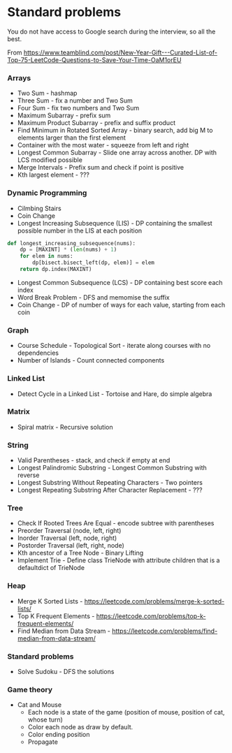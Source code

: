 # Standard problems

You do not have access to Google search during the interview, so all the best.

From https://www.teamblind.com/post/New-Year-Gift---Curated-List-of-Top-75-LeetCode-Questions-to-Save-Your-Time-OaM1orEU



### Arrays

- Two Sum - hashmap
- Three Sum - fix a number and Two Sum
- Four Sum - fix two numbers and Two Sum
- Maximum Subarray - prefix sum
- Maximum Product Subarray - prefix and suffix product
- Find Minimum in Rotated Sorted Array - binary search, add big M to elements larger than the first element
- Container with the most water - squeeze from left and right
- Longest Common Subarray - Slide one array across another. DP with LCS modified possible
- Merge Intervals - Prefix sum and check if point is positive
- Kth largest element - ???



### Dynamic Programming

- Cilmbing Stairs
- Coin Change
- Longest Increasing Subsequence (LIS) - DP containing the smallest possible number in the LIS at each position

```python
def longest_increasing_subsequence(nums):
    dp = [MAXINT] * (len(nums) + 1)
    for elem in nums:
        dp[bisect.bisect_left(dp, elem)] = elem  
    return dp.index(MAXINT)
```

- Longest Common Subsequence (LCS) - DP containing best score each index
- Word Break Problem - DFS and memomise the suffix
- Coin Change - DP of number of ways for each value, starting from each coin



### Graph

- Course Schedule - Topological Sort - iterate along courses with no dependencies
- Number of Islands - Count connected components



### Linked List

- Detect Cycle in a Linked List - Tortoise and Hare, do simple algebra



### Matrix

- Spiral matrix - Recursive solution



### String

- Valid Parentheses - stack, and check if empty at end
- Longest Palindromic Substring - Longest Common Substring with reverse
- Longest Substring Without Repeating Characters - Two pointers
- Longest Repeating Substring After Character Replacement - ???



### Tree

- Check If Rooted Trees Are Equal - encode subtree with parentheses
- Preorder Traversal (node, left, right)
- Inorder Traversal (left, node, right)
- Postorder Traversal (left, right, node)
- Kth ancestor of a Tree Node - Binary Lifting
- Implement Trie - Define class TrieNode with attribute children that is a defaultdict of TrieNode



### Heap

- Merge K Sorted Lists - https://leetcode.com/problems/merge-k-sorted-lists/
- Top K Frequent Elements - https://leetcode.com/problems/top-k-frequent-elements/
- Find Median from Data Stream - https://leetcode.com/problems/find-median-from-data-stream/



### Standard problems

- Solve Sudoku - DFS the solutions



### Game theory

- Cat and Mouse
  - Each node is a state of the game (position of mouse, position of cat, whose turn)
  - Color each node as draw by default.
  - Color ending position
  - Propagate

